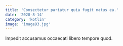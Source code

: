 ```yaml
---
title: 'Consectetur pariatur quia fugit natus ea.'
date: '2020-8-14'
category: 'kotlin'
image: 'image93.jpg'
---
```


Impedit accusamus occaecati libero tempore quod.
